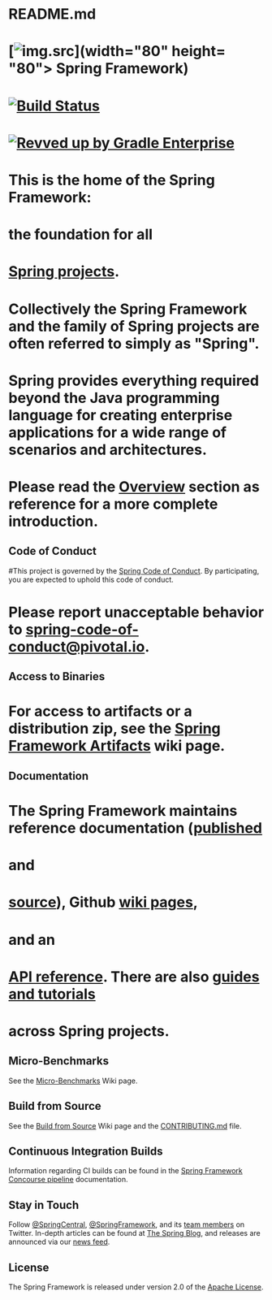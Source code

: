 # README.md
# [![img.src](img.src/docs/spring-framework.png)](width="80" height= "80"> Spring Framework)
# [![Build Status](https://ci.spring.io/api/v1/teams/spring-framework/pipelines/spring-framework-5.3.x/jobs/build/badge)](https://ci.spring.io/teams/spring-framework/pipelines/spring-framework-5.3.x?groups=Build")
# [![Revved up by Gradle Enterprise](https://img.shields.io/badge/Revved%20up%20by-Gradle%20Enterprise-06A0CE?logo=Gradle&labelColor=02303A)](https://ge.spring.io/scans?search.rootProjectNames=spring)
>
# This is the home of the Spring Framework: 
>
# the foundation for all 
>
# [Spring projects](https://spring.io/projects). 
>
# Collectively the Spring Framework and the family of Spring projects are often referred to simply as "Spring". 
>
# Spring provides everything required beyond the Java programming language for creating enterprise applications for a wide range of scenarios and architectures. 
>
# Please read the [Overview](https://docs.spring.io/spring/docs/current/spring-framework-reference/overview.html#spring-introduction) section as reference for a more complete introduction.
>
## Code of Conduct
>
#This project is governed by the [Spring Code of Conduct](CODE_OF_CONDUCT.adoc). By participating, you are expected to uphold this code of conduct. 
>
# Please report unacceptable behavior to spring-code-of-conduct@pivotal.io.
>
## Access to Binaries
>
# For access to artifacts or a distribution zip, see the [Spring Framework Artifacts](https://github.com/spring-projects/spring-framework/wiki/Spring-Framework-Artifacts) wiki page.
>
## Documentation
>
# The Spring Framework maintains reference documentation ([published](https://docs.spring.io/spring-framework/docs/current/spring-framework-reference/)
>
# and
>
# [source](src/docs/asciidoc)), Github [wiki pages](https://github.com/spring-projects/spring-framework/wiki),
>
# and an
>
# [API reference](https://docs.spring.io/spring-framework/docs/current/javadoc-api/). There are also [guides and tutorials](https://spring.io/guides) 
>
# across Spring projects.
>
## Micro-Benchmarks

See the [Micro-Benchmarks](https://github.com/spring-projects/spring-framework/wiki/Micro-Benchmarks) Wiki page.

## Build from Source

See the [Build from Source](https://github.com/spring-projects/spring-framework/wiki/Build-from-Source) Wiki page and the [CONTRIBUTING.md](CONTRIBUTING.md) file.

## Continuous Integration Builds

Information regarding CI builds can be found in the [Spring Framework Concourse pipeline](ci/README.adoc) documentation.

## Stay in Touch

Follow [@SpringCentral](https://twitter.com/springcentral), [@SpringFramework](https://twitter.com/springframework), and its [team members](https://twitter.com/springframework/lists/team/members) on Twitter. In-depth articles can be found at [The Spring Blog](https://spring.io/blog/), and releases are announced via our [news feed](https://spring.io/blog/category/news).

## License

The Spring Framework is released under version 2.0 of the [Apache License](https://www.apache.org/licenses/LICENSE-2.0).
